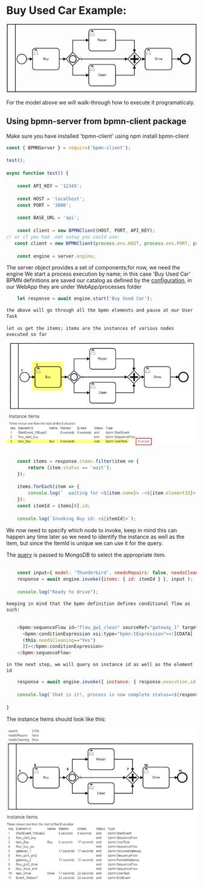 
# Buy Used Car Example:

![Image description](buyUsedCar.png)

For the model above we will walk-through how to execute it programaticaly.

## Using bpmn-server from bpmn-client package 

Make sure you have installed 'bpmn-client'  using npm install bpmn-client

```javascript
const { BPMNServer } = require('bpmn-client');

test();

async function test() {

    const API_KEY = '12345';

    const HOST = 'localhost';
    const PORT = '3000';

    const BASE_URL = 'api';

    const client = new BPMNClient(HOST, PORT, API_KEY);
// or if you had .net setup you could use:
   const client = new BPMNClient(process.env.HOST, process.env.PORT, process.env.API_KEY);

    const engine = server.engine;

```
The server object provides a set of components;for now, we need the engine
We start a process execution by name; in this case 'Buy Used Car' 
BPMN definitions are saved our catalog as defined by the [configuration](../setup.md), in our WebApp they are under WebApp/processes folder

```javascript
    let response = await engine.start('Buy Used Car');

```
    the above will go through all the bpmn elements and pause at our User Task 

    let us get the items; items are the instances of various nodes executed so far
![status](BuyCar-web2br.png)

```javascript

    const items = response.items.filter(item => {
        return (item.status == 'wait');
    });

    items.forEach(item => {
        console.log(`  waiting for <${item.name}> -<${item.elementId}> id: <${item.id}> `);
    });
    const itemId = items[0].id;

    console.log(`Invoking Buy id: <${itemId}>`);

```
We now need to specify which node to invoke, keep in mind this can happen any time later
so we need to identify the instance as well as the item, but since the ItemId is unique we can use it for the query.

The [query](../query.md) is passed to MongoDB to select the appropriate item.
   
```javascript

    const input={ model: 'Thunderbird', needsRepairs: false, needsCleaning: false };
    response = await engine.invoke({items: { id: itemId } }, input );

    console.log("Ready to drive");

```
    keeping in mind that the bpmn definition defines conditional flow as such:

```javascript

    <bpmn:sequenceFlow id="flow_gw1_clean" sourceRef="gateway_1" targetRef="task_clean">
      <bpmn:conditionExpression xsi:type="bpmn:tExpression"><![CDATA[
      (this.needsCleaning=="Yes")
      ]]></bpmn:conditionExpression>
    </bpmn:sequenceFlow>

```

    in the next step, we will query on instance id as well as the element id 

```javascript
    response = await engine.invoke({ instance: { response.execution.id }, items: {elementId: 'task_Drive' }});

    console.log(`that is it!, process is now complete status=<${response.execution.status}>`)

}

```
The instance Items should look like this:

![Completed Process](buyUsedCarWithItems.png)

